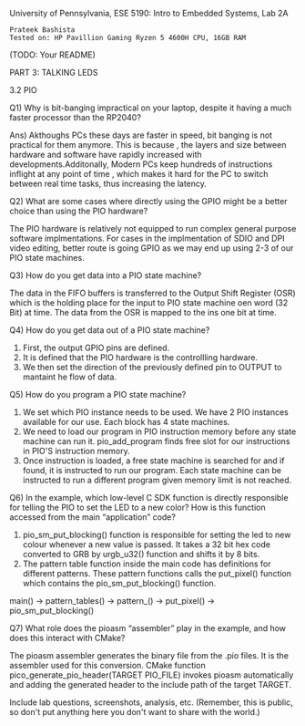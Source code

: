 University of Pennsylvania, ESE 5190: Intro to Embedded Systems, Lab 2A

    Prateek Bashista
    Tested on: HP Pavillion Gaming Ryzen 5 4600H CPU, 16GB RAM

(TODO: Your README)


PART 3: TALKING LEDS

3.2 PIO

Q1) Why is bit-banging impractical on your laptop, despite it having a much faster processor than the RP2040?

Ans) Akthoughs PCs these days are faster in speed, bit banging is not practical for them anymore. This is because , the layers and size between hardware and software have rapidly increased with developments.Additonally, Modern PCs keep hundreds of instructions inflight at any point of time , which makes it hard for the PC to switch between real time tasks, thus increasing the latency.

Q2) What are some cases where directly using the GPIO might be a better choice than using the PIO hardware? 

The PIO hardware is relatively not equipped to run complex general purpose software implmentations. For cases in the implmentation of SDIO and DPI video editing, better route is going GPIO as we may end up using 2-3 of our PIO state machines.

Q3) How do you get data into a PIO state machine? 

The data in the FIFO buffers is transferred to the Output Shift Register (OSR) which is the holding place for the input to PIO state machine oen word (32 Bit) at time. The data from the OSR is mapped to the ins one bit at time.

Q4) How do you get data out of a PIO state machine?

1) First, the output GPIO pins are defined.
2) It is defined that the PIO hardware is the controllling hardware.
3) We then set the direction of the previously defined pin to OUTPUT to mantaint he flow of data.

Q5) How do you program a PIO state machine?

1) We set which PIO instance needs to be used. We have 2 PIO instances available for our use. Each block has 4 state machines.
2) We need to load our program in PIO instruction memory before any state machine can run it. pio_add_program finds free slot for our instructions in PIO'S instruction memory.
3) Once instruction is loaded, a free state machine is searched for and if found, it is instructed to run our program. Each state machine can be instructed to run a different program given memory limit is not reached.

Q6) In the example, which low-level C SDK function is directly responsible for telling the PIO to set the LED to a new color? How is this function accessed from the main “application” code? 

1) pio_sm_put_blocking() function is responsible for setting the led to new colour whenever a new value is passed. It takes a 32 bit hex code converted to GRB by urgb_u32() function and shifts it by 8 bits.
2) The pattern table function inside the main code has definitions for different patterns. These pattern functions calls the put_pixel() function which contains the pio_sm_put_blocking() function.

main() -> pattern_tables() -> pattern_() -> put_pixel() -> pio_sm_put_blocking()

Q7) What role does the pioasm “assembler” play in the example, and how does this interact with CMake?

The pioasm assembler generates the binary file from the .pio files. It is the assembler used for this conversion. CMake function pico_generate_pio_header(TARGET
PIO_FILE) invokes pioasm automatically and adding the generated header to the include path of the target TARGET.








Include lab questions, screenshots, analysis, etc. (Remember, this is public, so don't put anything here you don't want to share with the world.)

